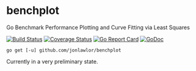 # benchplot

Go Benchmark Performance Plotting and Curve Fitting via Least Squares

[![Build Status](https://travis-ci.org/jonlawlor/benchplot.svg?branch=master)](https://travis-ci.org/jonlawlor/benchplot)
[![Coverage Status](https://coveralls.io/repos/github/jonlawlor/benchplot/badge.svg?branch=master)](https://coveralls.io/github/jonlawlor/benchplot?branch=master)
[![Go Report Card](https://goreportcard.com/badge/github.com/jonlawlor/benchplot)](https://goreportcard.com/report/github.com/jonlawlor/benchplot)
[![GoDoc](https://godoc.org/github.com/jonlawlor/benchplot?status.svg)](https://godoc.org/github.com/jonlawlor/benchplot)

`go get [-u] github.com/jonlawlor/benchplot`

Currently in a very preliminary state.
